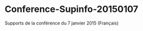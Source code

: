 Conference-Supinfo-20150107
===========================

Supports de la conférence du 7 janvier 2015 (Français)
